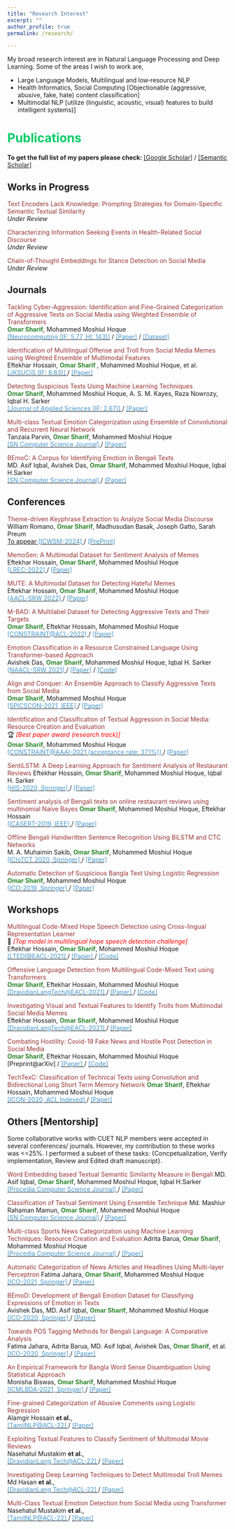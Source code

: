 ```yaml
---
title: "Research Interest"
excerpt: ""
author_profile: true
permalink: /research/

---
```


My broad research interest are in Natural Language Processing and Deep Learning. Some of the areas I wish to work are,

 * Large Language Models, Multilingual and low‐resource NLP
 * Health Informatics, Social Computing [Objectionable (aggressive, abusive, fake, hate) content classification]
 * Multimodal NLP [utilize (linguistic, acoustic, visual) features to build intelligent systems)]
 
  
<!--
  ## <font color="#00cc66"> Research Statement </font>  
    Will write my research statement here.
  *<font color="#ff6633">Omar Sharif</font>*
-->

# <font color="#00cc66"> Publications </font> 

<b>To get the full list of my papers please check: </b>[[Google Scholar]](https://scholar.google.com/citations?hl=en&user=TBBRv2wAAAAJ&view_op=list_works&authuser=1&sortby=pubdate) / [[Semantic Scholar]](https://www.semanticscholar.org/author/Omar-Sharif/2073472600)

## <font > Works in Progress </font> 
<font color="#993333">Text Encoders Lack Knowledge: Prompting Strategies for Domain-Specific Semantic Textual Similarity</font>     
*<font >Under Review</font>* 

<font color="#993333">Characterizing Information Seeking Events in Health-Related Social Discourse</font>     
*<font >Under Review</font>*  

<!--
<font color="#993333">Align before Attend: Aligning Visual and Textual Features for Multimodal Hateful Content Detection</font>     
*<font >Submitted to EMNLP-2023</font>*  
-->
<font color="#993333">Chain-of-Thought Embeddings for Stance Detection on Social Media</font>     
*<font >Under Review</font>* 


## <font > Journals </font>  
  
<font color="#993333">Tackling Cyber-Aggression: Identification and Fine-Grained Categorization of Aggressive Texts on Social Media using Weighted Ensemble of Transformers  </font>                                            
<b><font color="#2d862d">Omar Sharif</font></b>, Mohammed Moshiul Hoque    
[<font color="#4796C9"> [Neurocomputing (IF: 5.77, HI: 143)]</font>](https://www.journals.elsevier.com/neurocomputing) / [<font color="#4796C9">[Paper]</font>](https://www.sciencedirect.com/science/article/abs/pii/S0925231221018567) / [<font color="#4796C9">[Dataset]</font>](https://github.com/omar-sharif03/BAD-Bangla-Aggressive-Text-Dataset)
  
 <font color="#993333">Identification of Multilingual Offense and Troll from Social Media Memes using Weighted Ensemble of Multimodal Features </font>   
 Eftekhar Hossain, <b><font color="#2d862d">Omar Sharif</font> </b>, Mohammed Moshiul Hoque, et al.     
 [<font color=" #4796C9"> [JKSUCIS (IF: 8.83)] </font>](https://www.sciencedirect.com/journal/journal-of-king-saud-university-computer-and-information-sciences) / [<font color="#4796C9">[Paper] </font>](https://www.sciencedirect.com/science/article/pii/S1319157822002166) 
  
 <font color="#993333">Detecting Suspicious Texts Using Machine Learning Techniques  </font>     
  <b><font color="#2d862d">Omar Sharif</font></b>, Mohammed Moshiul Hoque, A. S. M. Kayes, Raza Nowrozy, Iqbal H. Sarker    
  [<font color="#4796C9"> [Journal of Applied Sciences (IF: 2.67)] </font>](https://www.mdpi.com/journal/applsci) / [<font color="#4796C9">[Paper] </font>](https://www.mdpi.com/2076-3417/10/18/6527)
 
 <font color="#993333">Multi-class Textual Emotion Categorization using Ensemble of Convolutional and Recurrent Neural Network</font>  
  Tanzaia Parvin, <b><font color="#2d862d">Omar Sharif</font></b>, Mohammed Moshiul Hoque    
  [<font color="#4796C9"> [SN Computer Science Journal] </font>](https://www.springer.com/journal/42979) / [<font color="#4796C9">[Paper] </font>](https://link.springer.com/article/10.1007/s42979-021-00913-0)
  
 <font color="#993333"> BEmoC: A Corpus for Identifying Emotion in Bengali Texts </font>   
  MD. Asif Iqbal, Avishek Das, <b><font color="#2d862d">Omar Sharif</font></b>, Mohammed Moshiul Hoque, Iqbal H.Sarker   
  [<font color="#4796C9"> [SN Computer Science Journal] </font>](https://www.springer.com/journal/42979) / [<font color="#4796C9">[Paper] </font>](https://link.springer.com/article/10.1007/s42979-022-01028-w)
 
 
## <font> Conferences </font> 
 <font color="#993333"> Theme-driven Keyphrase Extraction to Analyze Social Media Discourse</font>  
  William Romano, <b><font color="#2d862d">Omar Sharif</font></b>, Madhusudan Basak, Joseph Gatto, Sarah Preum  
  [To appear <font color="#4796C9"> [ICWSM-2024] </font>](https://www.icwsm.org/2023/index.html/call_for_submissions.html) / [<font color="#4796C9">[PrePrint] </font>](https://arxiv.org/abs/2301.11508)

  <font color="#993333"> MemoSen: A Multimodal Dataset for Sentiment Analysis of Memes</font>  
  Eftekhar Hossain, <b><font color="#2d862d">Omar Sharif</font></b>, Mohammed Moshiul Hoque  
  [<font color="#4796C9"> [LREC-2022] </font>](https://lrec2022.lrec-conf.org/en/) / [<font color="#4796C9">[Paper] </font>](http://www.lrec-conf.org/proceedings/lrec2022/pdf/2022.lrec-1.165.pdf)
  
  <font color="#993333"> MUTE: A Multimodal Dataset for Detecting Hateful Memes</font>  
  Eftekhar Hossain, <b><font color="#2d862d">Omar Sharif</font></b>, Mohammed Moshiul Hoque  
  [<font color="#4796C9"> [AACL-SRW 2022] </font>](https://www.aacl2022.org/) / [<font color="#4796C9">[Paper] </font>](https://aclanthology.org/2022.aacl-srw.5/)
  
  <font color="#993333"> M-BAD: A Multilabel Dataset for Detecting Aggressive Texts and Their Targets </font>  
  <b><font color="#2d862d">Omar Sharif</font></b>, Eftekhar Hossain, Mohammed Moshiul Hoque  
  [<font color="	#4796C9"> [CONSTRAINT@ACL-2022] </font>](https://lcs2.iiitd.edu.in/CONSTRAINT-2022/) / [<font color="#4796C9">[Paper] </font>](https://aclanthology.org/2022.constraint-1.9/)
 
  <font color="#993333"> Emotion Classification in a Resource Constrained Language Using Transformer-based Approach </font>  
  Avishek Das, <b><font color="#2d862d">Omar Sharif</font></b>, Mohammed Moshiul Hoque, Iqbal H. Sarker   
  [<font color="#4796C9"> [NAACL-SRW 2021] </font>](https://naacl2021-srw.github.io/) / [<font color="#4796C9">[Paper]</font>](https://aclanthology.org/2021.naacl-srw.19/) / [<font color="#4796C9"> [Code] </font>](https://github.com/omar-sharif03/NAACL-SRW-2021)
  
  <font color="#993333"> Align and Conquer: An Ensemble Approach to Classify Aggressive Texts from Social Media </font>    
  <b><font color="#2d862d">Omar Sharif</font></b>, Mohammed Moshiul Hoque    
  [<font color="#4796C9"> [SPICSCON-2021, IEEE] </font>](https://ieeexplore.ieee.org/xpl/conhome/9885262/proceeding) / [<font color="#4796C9">[Paper]     </font>](https://ieeexplore.ieee.org/abstract/document/9885420) 

 <font color="#993333"> Identification and Classification of Textual Aggression in Social Media: Resource Creation and Evaluation </font>     
  🏆 *<font color="#f00">[Best paper award (research track)]</font>*   
 <b><font color="#2d862d">Omar Sharif</font></b>, Mohammed Moshiul Hoque    
 [<font color="#4796C9"> [CONSTRAINT@AAAI-2021 (acceptance rate: 37.1%)] </font>](http://lcs2.iiitd.edu.in/CONSTRAINT-2021) / [<font color="#4796C9">[Paper] </font>](https://link.springer.com/chapter/10.1007%2F978-3-030-73696-5_2) 
  
 <font color="#993333"> SentiLSTM: A Deep Learning Approach for Sentiment Analysis of Restaurant Reviews</font> 
 Eftekhar Hossain, <b><font color="#2d862d">Omar Sharif</font></b>, Mohammed Moshiul Hoque, Iqbal H. Sarker   
 [<font color="#4796C9"> [HIS-2020, Springer] </font>](http://www.mirlabs.net/his20/) / [<font color="#4796C9">[Paper] </font>](https://arxiv.org/abs/2011.09684)
 
 <font color="#993333">Sentiment analysis of Bengali texts on online restaurant reviews using multinomial Naïve Bayes</font> 
 <b><font color="#2d862d">Omar Sharif</font></b>, Mohammed Moshiul Hoque, Eftekhar Hossain   
 [<font color="#4796C9"> [ICASERT-2019, IEEE] </font>](https://ieeexplore.ieee.org/xpl/conhome/8931128/proceeding) / [<font color="#4796C9">[Paper] </font>](https://ieeexplore.ieee.org/abstract/document/8934655)
  
 <font color="#993333">Offline Bengali Handwritten Sentence Recognition Using BiLSTM and CTC Networks</font>  
  M. A. Muhaimin Sakib, <b><font color="#2d862d">Omar Sharif</font></b>, Mohammed Moshiul Hoque  
 [<font color="#4796C9"> [ICIoTCT 2020, Springer] </font>](http://iciotct2021.iaasse.org/index.html) / [<font color="#4796C9">[Paper] </font>](https://link.springer.com/chapter/10.1007/978-3-030-76736-5_15)
  
 <font color="#993333">Automatic Detection of Suspicious Bangla Text Using Logistic Regression</font> 
 <b><font color="#2d862d">Omar Sharif</font></b>, Mohammed Moshiul Hoque    
 [<font color="#4796C9"> [ICO-2019, Springer] </font>](https://www.icico.info/ico-2019) / [<font color="#4796C9">[Paper] </font>](https://link.springer.com/chapter/10.1007/978-3-030-33585-4_57)        
 
  
## <font > Workshops </font>
 
  <font color="#993333"> Multilingual Code-Mixed Hope Speech Detection using Cross-lingual Representation Learner</font>  
 🥇 *<font color="#f00">[Top model in multilingual hope speech detection challenge]</font>*       
  Eftekhar Hossain, <b><font color="#2d862d">Omar Sharif</font></b>, Mohammed Moshiul Hoque   
  [<font color="#4796C9"> [LTEDI@EACL-2021] </font>](https://sites.google.com/view/lt-edi-2021/home) / [<font color="#4796C9">[Paper] </font>](https://www.aclweb.org/anthology/2021.ltedi-1.25/) / [<font   color="#4796C9"> [Code] </font>](https://github.com/omar-sharif03/CUET_NLP-EACL_2021)  


 <font color="#993333"> Offensive Language Detection from Multilingual Code-Mixed Text using Transformers</font>  
 <b><font color="#2d862d">Omar Sharif</font></b>,  Eftekhar Hossain, Mohammed Moshiul Hoque  
  [<font color="#4796C9"> [DravidianLangTech@EACL-2021] </font>](https://dravidianlangtech.github.io/2021/index.html) / [<font color="#4796C9">[Paper] </font>](https://www.aclweb.org/anthology/2021.dravidianlangtech-1.35/) / [<font   color="#4796C9"> [Code] </font>](https://github.com/omar-sharif03/CUET_NLP-EACL_2021)  
 

 <font color="#993333"> Investigating Visual and Textual Features to Identify Trolls from Multimodal Social Media Memes</font>    
  Eftekhar Hossain, <b><font color="#2d862d">Omar Sharif</font></b>, Mohammed Moshiul Hoque    
  [<font color="#4796C9"> [DravidianLangTech@EACL-2021] </font>](https://dravidianlangtech.github.io/2021/index.html) / [<font color="#4796C9">[Paper] </font>](https://www.aclweb.org/anthology/2021.dravidianlangtech-1.43/) 
  
 <font color="#993333"> Combating Hostility: Covid-19 Fake News and Hostile Post Detection in Social Media</font>  
<b><font color="#2d862d">Omar Sharif</font></b>,  Eftekhar Hossain, Mohammed Moshiul Hoque  
 [Preprint@arXiv]  / [<font color="#4796C9">[Paper] </font>](https://arxiv.org/abs/2101.03291) / [<font color="#4796C9"> [Code] </font>](https://github.com/omar-sharif03/CONSTRAINT-AAAI2021) 
 
 <font color="#993333"> TechTexC: Classification of Technical Texts using Convolution and Bidirectional Long Short Term Memory Network</font> 
 <b><font color="#2d862d">Omar Sharif</font></b>,  Eftekhar Hossain, Mohammed Moshiul Hoque  
[<font color="#4796C9"> [ICON-2020, ACL Indexed] </font>](https://www.iitp.ac.in/~ai-nlp-ml/icon2020/index.html) / [<font color="#4796C9">[Paper] </font>](https://aclanthology.org/2020.icon-techdofication.8/)
  
  
## <font > Others [Mentorship] </font>

Some collaborative works with CUET NLP members were accepted in several conferences/ journals. However, my contribution to these works was <=25%. I performed a subset of these tasks: {Concpetualization, Verify implementation, Review and Edited draft manuscript}.
  
 <font color="#993333">Word Embedding based Textual Semantic Similarity Measure in Bengali </font> 
  MD. Asif Iqbal, <b><font color="#2d862d">Omar Sharif</font></b>, Mohammed Moshiul Hoque, Iqbal H.Sarker    
  [<font color="#4796C9"> [Procedia Computer Science Journal] </font>](https://www.sciencedirect.com/journal/procedia-computer-science) / [<font color="#4796C9">[Paper] </font>](https://www.sciencedirect.com/science/article/pii/S1877050921020512)
  
 <font color="#993333">Classification of Textual Sentiment Using Ensemble Technique </font> 
  Md. Mashiur Rahaman Mamun, <b><font color="#2d862d">Omar Sharif</font></b>, Mohammed Moshiul Hoque    
  [<font color="#4796C9"> [SN Computer Science Journal] </font>](https://www.springer.com/journal/42979) / [<font color="#4796C9">[Paper] </font>](https://link.springer.com/article/10.1007/s42979-021-00922-z)
  
  <font color="#993333">Multi-class Sports News Categorization using Machine Learning Techniques: Resource Creation and Evaluation</font> 
  Adrita Barua, <b><font color="#2d862d">Omar Sharif</font></b>, Mohammed Moshiul Hoque    
  [<font color="#4796C9"> [Procedia Computer Science Journal] </font>](https://www.sciencedirect.com/journal/procedia-computer-science) / [<font color="#4796C9">[Paper] </font>](https://www.sciencedirect.com/science/article/pii/S1877050921021268)
  
<font color="#993333">Automatic Categorization of News Articles and Headlines Using Multi-layer Perceptron</font> 
  Fatima Jahara, <b><font color="#2d862d">Omar Sharif</font></b>, Mohammed Moshiul Hoque   
  [<font color="#4796C9"> [ICO-2021, Springer] </font>](https://www.icico.info/) / [<font color="#4796C9">[Paper] </font>](https://link.springer.com/chapter/10.1007/978-3-030-93247-3_16)
 
 <font color="#993333">BEmoD: Development of Bengali Emotion Dataset for Classifying Expressions of Emotion in Texts</font>  
  Avishek Das, MD. Asif Iqbal, <b><font color="#2d862d">Omar Sharif</font></b>, Mohammed Moshiul Hoque    
  [<font color="#4796C9"> [ICO-2020, Springer] </font>](https://www.icico.info/ico2020-virtual-conference) / [<font color="#4796C9">[Paper] </font>](https://link.springer.com/chapter/10.1007/978-3-030-68154-8_94)
  
 <font color="#993333">Towards POS Tagging Methods for Bengali Language: A Comparative Analysis</font>  
  Fatima Jahara, Adrita Barua, MD. Asif Iqbal, Avishek Das, <b><font color="#2d862d">Omar Sharif</font></b>, et al.   
  [<font color="#4796C9"> [ICO-2020, Springer] </font>](https://www.icico.info/ico2020-virtual-conference) / [<font color="#4796C9">[Paper] </font>](https://link.springer.com/chapter/10.1007/978-3-030-68154-8_93)
  
  <font color="#993333">An Empirical Framework for Bangla Word Sense Disambiguation Using Statistical Approach</font>  
  Monisha Biswas, <b><font color="#2d862d">Omar Sharif</font></b>, Mohammed Moshiul Hoque  
  [<font color="#4796C9"> [ICMLBDA-2021, Springer] </font>](https://link.springer.com/conference/icmlbda) / [<font color="#4796C9">[Paper] </font>](https://link.springer.com/chapter/10.1007/978-3-030-82469-3_3)
  
<font color="#993333"> Fine-grained Categorization of Abusive Comments using Logistic Regression </font>  
 Alamgir Hossain <b>et al.</b>,  
[<font color="#4796C9"> [TamilNLP@ACL-22] </font>](https://dravidianlangtech.github.io/2022/) / [<font color="#4796C9">[Paper] </font>](https://aclanthology.org/2022.dravidianlangtech-1.34/)
 
 <font color="#993333"> Exploiting Textual Features to Classify Sentiment of Multimodal Movie Reviews </font>  
 Nasehatul Mustakim <b>et al.</b>,  
[<font color="#4796C9"> [DravidianLang Tech@ACL-22] </font>](https://dravidianlangtech.github.io/2022/) / [<font color="#4796C9">[Paper] </font>](https://aclanthology.org/2022.dravidianlangtech-1.30/)


 <font color="#993333"> Investigating Deep Learning Techniques to Detect Multimodal Troll Memes </font>  
 Md Hasan <b>et al.</b>,  
[<font color="#4796C9"> [DravidianLang Tech@ACL-22] </font>](https://dravidianlangtech.github.io/2022/) / [<font color="#4796C9">[Paper] </font>](https://aclanthology.org/2022.dravidianlangtech-1.27/)


<font color="#993333"> Multi-Class Textual Emotion Detection from Social Media using Transformer </font>  
Nasehatul Mustakim <b>et al.</b>,  
[<font color="#4796C9"> [TamilNLP@ACL-22] </font>](https://dravidianlangtech.github.io/2022/) / [<font color="#4796C9">[Paper] </font>](https://aclanthology.org/2022.dravidianlangtech-1.31/)




  
